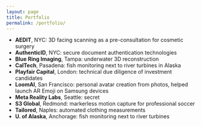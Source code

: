 ```yaml
---
layout: page
title: Portfolio 
permalink: /portfolio/
---
```


- **AEDIT**, NYC: 3D facing scanning as a pre-consultation for cosmetic surgery
- **AuthenticID**, NYC: secure document authentication technologies
- **Blue Ring Imaging**, Tampa: underwater 3D reconstruction
- **CalTech**, Pasadena: fish monitoring next to river turbines in Alaska
- **Playfair Capital**, London: technical due diligence of investment candidates
- **LoomAI**, San Francisco: personal avatar creation from photos, helped launch AR Emoji on Samsung devices
- **Meta Reality Labs**, Seattle: secret
- **S3 Global**, Redmond: markerless motion capture for professional soccer
- **Tailored**, Naples: automated clothing measurements
- **U. of Alaska**, Anchorage: fish monitoring next to river turbines

